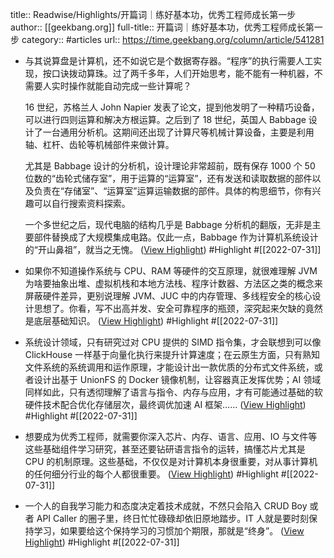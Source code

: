 title:: Readwise/Highlights/开篇词｜练好基本功，优秀工程师成长第一步
author:: [[geekbang.org]]
full-title:: 开篇词｜练好基本功，优秀工程师成长第一步
category:: #articles
url:: https://time.geekbang.org/column/article/541281

- 与其说算盘是计算机，还不如说它是个数据寄存器。“程序”的执行需要人工实现，按口诀拨动算珠。过了两千多年，人们开始思考，能不能有一种机器，不需要人实时操作就能自动完成一些计算呢？
  
  16 世纪，苏格兰人 John Napier 发表了论文，提到他发明了一种精巧设备，可以进行四则运算和解决方根运算。之后到了 18 世纪，英国人 Babbage 设计了一台通用分析机。这期间还出现了计算尺等机械计算设备，主要是利用轴、杠杆、齿轮等机械部件来做计算。
  
  尤其是 Babbage 设计的分析机，设计理论非常超前，既有保存 1000 个 50 位数的“齿轮式储存室”，用于运算的“运算室”，还有发送和读取数据的部件以及负责在“存储室”、“运算室”运算运输数据的部件。具体的构思细节，你有兴趣可以自行搜索资料探索。
  
  一个多世纪之后，现代电脑的结构几乎是 Babbage 分析机的翻版，无非是主要部件替换成了大规模集成电路。仅此一点，Babbage 作为计算机系统设计的“开山鼻祖”，就当之无愧。 ([View Highlight](https://read.readwise.io/read/01g9a1qmqp1t5b7n1xphdxzv8y)) #Highlight #[[2022-07-31]]
- 如果你不知道操作系统与 CPU、RAM 等硬件的交互原理，就很难理解 JVM 为啥要抽象出堆、虚拟机栈和本地方法栈、程序计数器、方法区之类的概念来屏蔽硬件差异，更别说理解 JVM、JUC 中的内存管理、多线程安全的核心设计思想了。你看，写不出高并发、安全可靠程序的瓶颈，深究起来欠缺的竟然是底层基础知识。 ([View Highlight](https://read.readwise.io/read/01g9a1ewq5kep4p01yrqe3pe5d)) #Highlight #[[2022-07-31]]
- 系统设计领域，只有研究过对 CPU 提供的 SIMD 指令集，才会联想到可以像 ClickHouse 一样基于向量化执行来提升计算速度；在云原生方面，只有熟知文件系统的系统调用和运作原理，才能设计出一款优质的分布式文件系统，或者设计出基于 UnionFS 的 Docker 镜像机制，让容器真正发挥优势；AI 领域同样如此，只有透彻理解了语言与指令、内存与应用，才有可能通过基础的软硬件技术配合优化存储层次，最终调优加速 AI 框架…… ([View Highlight](https://read.readwise.io/read/01g9a1ffy0gcmhgrnx0yb7rg61)) #Highlight #[[2022-07-31]]
- 想要成为优秀工程师，就需要你深入芯片、内存、语言、应用、IO 与文件等这些基础组件学习研究，甚至还要钻研语言指令的运转，搞懂芯片尤其是 CPU 的机制原理。这些基础，不仅仅是对计算机本身很重要，对从事计算机的任何细分行业的每个人都很重要。 ([View Highlight](https://read.readwise.io/read/01g9a1fnaqew398wa96g6g5gds)) #Highlight #[[2022-07-31]]
- 一个人的自我学习能力和态度决定着技术成就，不然只会陷入 CRUD Boy 或者 API Caller 的圈子里，终日忙忙碌碌却依旧原地踏步。IT 人就是要时刻保持学习，如果要给这个保持学习的习惯加个期限，那就是“终身”。 ([View Highlight](https://read.readwise.io/read/01g9a1j64z04vjsj1xr7jrrzb8)) #Highlight #[[2022-07-31]]